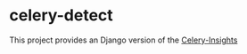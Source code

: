 # celery-detect

This project provides an Django version of the [Celery-Insights](https://github.com/danyi1212/celery-insights)